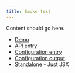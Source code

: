 ```yaml
---
title: Smoke test
---
```


Content should go here.

* [Demo](/demo/)
* [API entry](/api/entry/)
* [Configuration entry](/configuration/entry/)
* [Configuration output](/configuration/output/)
* [Standalone](/standalone/) - Just JSX
